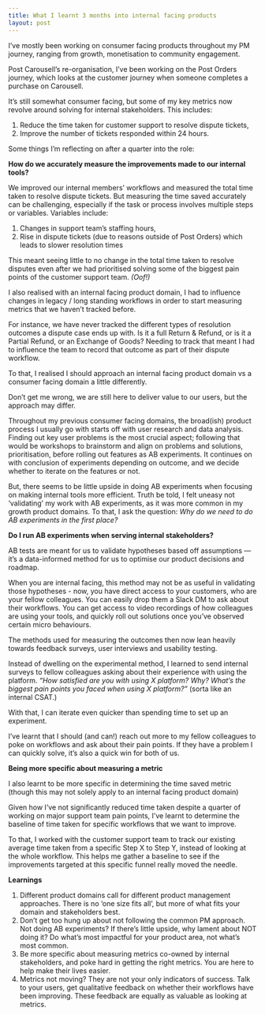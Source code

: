 ```yaml
---
title: What I learnt 3 months into internal facing products
layout: post
---
```


I’ve mostly been working on consumer facing products throughout my PM journey, ranging from growth, monetisation to community engagement. 

Post Carousell’s re-organisation, I’ve been working on the Post Orders journey, which looks at the customer journey when someone completes a purchase on Carousell.

It’s still somewhat consumer facing, but some of my key metrics now revolve around solving for internal stakeholders. This includes:

1. Reduce the time taken for customer support to resolve dispute tickets,
2. Improve the number of tickets responded within 24 hours.

Some things I’m reflecting on after a quarter into the role:

**How do we accurately measure the improvements made to our internal tools?**

We improved our internal members’ workflows and measured the total time taken to resolve dispute tickets. But measuring the time saved accurately can be challenging, especially if the task or process involves multiple steps or variables. Variables include:

1. Changes in support team’s staffing hours,
2. Rise in dispute tickets (due to reasons outside of Post Orders) which leads to slower resolution times

This meant seeing little to no change in the total time taken to resolve disputes even after we had prioritised solving some of the biggest pain points of the customer support team. *(Oof!)*

I also realised with an internal facing product domain, I had to influence changes in legacy / long standing workflows in order to start measuring metrics that we haven’t tracked before.

For instance, we have never tracked the different types of resolution outcomes a dispute case ends up with. Is it a full Return & Refund, or is it a Partial Refund, or an Exchange of Goods? Needing to track that meant I had to influence the team to record that outcome as part of their dispute workflow.

To that, I realised I should approach an internal facing product domain vs a consumer facing domain a little differently.

Don’t get me wrong, we are still here to deliver value to our users, but the approach may differ.

Throughout my previous consumer facing domains, the broad(ish) product process I usually go with starts off with user research and data analysis. Finding out key user problems is the most crucial aspect; following that would be workshops to brainstorm and align on problems and solutions, prioritisation, before rolling out features as AB experiments. It continues on with conclusion of experiments depending on outcome, and we decide whether to iterate on the features or not.

But, there seems to be little upside in doing AB experiments when focusing on making internal tools more efficient. Truth be told, I felt uneasy not ‘validating’ my work with AB experiments, as it was more common in my growth product domains. To that, I ask the question: *Why do we need to do AB experiments in the first place?*

**Do I run AB experiments when serving internal stakeholders?**

AB tests are meant for us to validate hypotheses based off assumptions — it’s a data-informed method for us to optimise our product decisions and roadmap.

When you are internal facing, this method may not be as useful in validating those hypotheses - now, you have direct access to your customers, who are your fellow colleagues. You can easily drop them a Slack DM to ask about their workflows. You can get access to video recordings of how colleagues are using your tools, and quickly roll out solutions once you’ve observed certain micro behaviours.

The methods used for measuring the outcomes then now lean heavily towards feedback surveys, user interviews and usability testing.

Instead of dwelling on the experimental method, I learned to send internal surveys to fellow colleagues asking about their experience with using the platform. *“How satisfied are you with using X platform? Why? What’s the biggest pain points you faced when using X platform?”* (sorta like an internal CSAT.)

With that, I can iterate even quicker than spending time to set up an experiment.

I’ve learnt that I should (and can!) reach out more to my fellow colleagues to poke on workflows and ask about their pain points. If they have a problem I can quickly solve, it’s also a quick win for both of us.

**Being more specific about measuring a metric**

I also learnt to be more specific in determining the time saved metric (though this may not solely apply to an internal facing product domain)

Given how I’ve not significantly reduced time taken despite a quarter of working on major support team pain points, I’ve learnt to determine the baseline of time taken for specific workflows that we want to improve.

To that, I worked with the customer support team to track our existing average time taken from a specific Step X to Step Y, instead of looking at the whole workflow. This helps me gather a baseline to see if the improvements targeted at this specific funnel really moved the needle.

**Learnings**

1. Different product domains call for different product management approaches. There is no ‘one size fits all’, but more of what fits your domain and stakeholders best.
2. Don’t get too hung up about not following the common PM approach. Not doing AB experiments? If there’s little upside, why lament about NOT doing it? Do what’s most impactful for your product area, not what’s most common.
3. Be more specific about measuring metrics co-owned by internal stakeholders, and poke hard in getting the right metrics. You are here to help make their lives easier.
4. Metrics not moving? They are not your only indicators of success. Talk to your users, get qualitative feedback on whether their workflows have been improving. These feedback are equally as valuable as looking at metrics.